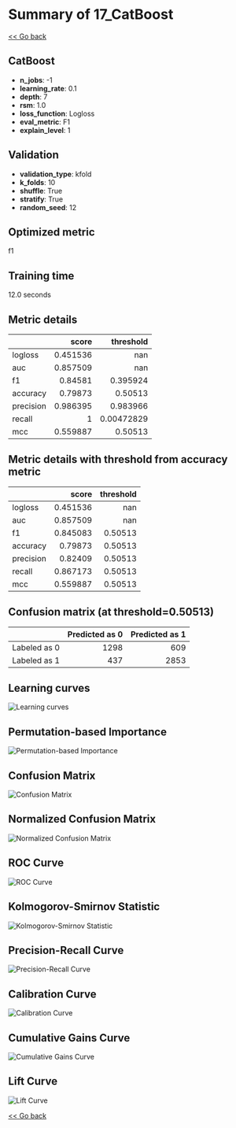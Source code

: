 # Summary of 17_CatBoost

[<< Go back](../README.md)


## CatBoost
- **n_jobs**: -1
- **learning_rate**: 0.1
- **depth**: 7
- **rsm**: 1.0
- **loss_function**: Logloss
- **eval_metric**: F1
- **explain_level**: 1

## Validation
 - **validation_type**: kfold
 - **k_folds**: 10
 - **shuffle**: True
 - **stratify**: True
 - **random_seed**: 12

## Optimized metric
f1

## Training time

12.0 seconds

## Metric details
|           |    score |    threshold |
|:----------|---------:|-------------:|
| logloss   | 0.451536 | nan          |
| auc       | 0.857509 | nan          |
| f1        | 0.84581  |   0.395924   |
| accuracy  | 0.79873  |   0.50513    |
| precision | 0.986395 |   0.983966   |
| recall    | 1        |   0.00472829 |
| mcc       | 0.559887 |   0.50513    |


## Metric details with threshold from accuracy metric
|           |    score |   threshold |
|:----------|---------:|------------:|
| logloss   | 0.451536 |   nan       |
| auc       | 0.857509 |   nan       |
| f1        | 0.845083 |     0.50513 |
| accuracy  | 0.79873  |     0.50513 |
| precision | 0.82409  |     0.50513 |
| recall    | 0.867173 |     0.50513 |
| mcc       | 0.559887 |     0.50513 |


## Confusion matrix (at threshold=0.50513)
|              |   Predicted as 0 |   Predicted as 1 |
|:-------------|-----------------:|-----------------:|
| Labeled as 0 |             1298 |              609 |
| Labeled as 1 |              437 |             2853 |

## Learning curves
![Learning curves](learning_curves.png)

## Permutation-based Importance
![Permutation-based Importance](permutation_importance.png)
## Confusion Matrix

![Confusion Matrix](confusion_matrix.png)


## Normalized Confusion Matrix

![Normalized Confusion Matrix](confusion_matrix_normalized.png)


## ROC Curve

![ROC Curve](roc_curve.png)


## Kolmogorov-Smirnov Statistic

![Kolmogorov-Smirnov Statistic](ks_statistic.png)


## Precision-Recall Curve

![Precision-Recall Curve](precision_recall_curve.png)


## Calibration Curve

![Calibration Curve](calibration_curve_curve.png)


## Cumulative Gains Curve

![Cumulative Gains Curve](cumulative_gains_curve.png)


## Lift Curve

![Lift Curve](lift_curve.png)



[<< Go back](../README.md)
